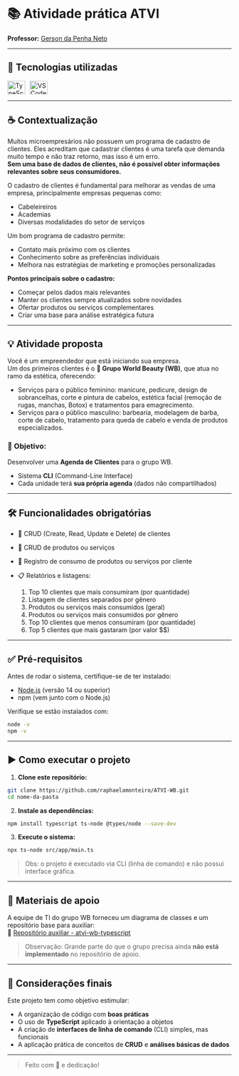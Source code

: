 # 📚 Atividade prática ATVI  
**Professor:** [Gerson da Penha Neto](https://github.com/gerson-pn)

---

## 🚀 Tecnologias utilizadas
<div style="display: flex; gap: 10px;">
  <img align="center" alt="TypeScript" height="30" width="40" src="https://cdn.jsdelivr.net/gh/devicons/devicon@latest/icons/typescript/typescript-original.svg"/>
  <img align="center" alt="VSCode" height="30" width="40" src="https://cdn.jsdelivr.net/gh/devicons/devicon@latest/icons/vscode/vscode-original.svg" />
</div>

---

## ☕ Contextualização
Muitos microempresários não possuem um programa de cadastro de clientes. Eles acreditam que cadastrar clientes é uma tarefa que demanda muito tempo e não traz retorno, mas isso é um erro.  
**Sem uma base de dados de clientes, não é possível obter informações relevantes sobre seus consumidores.**

O cadastro de clientes é fundamental para melhorar as vendas de uma empresa, principalmente empresas pequenas como:
- Cabeleireiros
- Academias
- Diversas modalidades do setor de serviços

Um bom programa de cadastro permite:
- Contato mais próximo com os clientes
- Conhecimento sobre as preferências individuais
- Melhora nas estratégias de marketing e promoções personalizadas

**Pontos principais sobre o cadastro:**
- Começar pelos dados mais relevantes
- Manter os clientes sempre atualizados sobre novidades
- Ofertar produtos ou serviços complementares
- Criar uma base para análise estratégica futura

---

## 💡 Atividade proposta
Você é um empreendedor que está iniciando sua empresa.  
Um dos primeiros clientes é o **💄 Grupo World Beauty (WB)**, que atua no ramo da estética, oferecendo:
- Serviços para o público feminino: manicure, pedicure, design de sobrancelhas, corte e pintura de cabelos, estética facial (remoção de rugas, manchas, Botox) e tratamentos para emagrecimento.
- Serviços para o público masculino: barbearia, modelagem de barba, corte de cabelo, tratamento para queda de cabelo e venda de produtos especializados.

### 🎯 Objetivo:
Desenvolver uma **Agenda de Clientes** para o grupo WB.

- Sistema **CLI** (Command-Line Interface)
- Cada unidade terá **sua própria agenda** (dados não compartilhados)

---

## 🛠️ Funcionalidades obrigatórias
- 📄 CRUD (Create, Read, Update e Delete) de clientes
- 📄 CRUD de produtos ou serviços
- 🛒 Registro de consumo de produtos ou serviços por cliente
- 📋 Relatórios e listagens:

  1. Top 10 clientes que mais consumiram (por quantidade)
  2. Listagem de clientes separados por gênero
  3. Produtos ou serviços mais consumidos (geral)
  4. Produtos ou serviços mais consumidos por gênero
  5. Top 10 clientes que menos consumiram (por quantidade)
  6. Top 5 clientes que mais gastaram (por valor $$)

---

## ✅ Pré-requisitos

Antes de rodar o sistema, certifique-se de ter instalado:

- [Node.js](https://nodejs.org/) (versão 14 ou superior)
- npm (vem junto com o Node.js)

Verifique se estão instalados com:

```bash
node -v
npm -v
```

---

## ▶️ Como executar o projeto

1. **Clone este repositório:**

```bash
git clone https://github.com/raphaelamonteiro/ATVI-WB.git
cd nome-da-pasta
```

2. **Instale as dependências:**

```bash
npm install typescript ts-node @types/node --save-dev
```

3. **Execute o sistema:**

```bash
npx ts-node src/app/main.ts
```

> Obs: o projeto é executado via CLI (linha de comando) e não possui interface gráfica.

---

## 🧩 Materiais de apoio
A equipe de TI do grupo WB forneceu um diagrama de classes e um repositório base para auxiliar:  
🔗 [Repositório auxiliar - atvi-wb-typescript](https://github.com/gerson-pn/atvi-wb-typescript)

> Observação: Grande parte do que o grupo precisa ainda **não está implementado** no repositório de apoio.

---

## 🏁 Considerações finais
Este projeto tem como objetivo estimular:
- A organização de código com **boas práticas**
- O uso de **TypeScript** aplicado à orientação a objetos
- A criação de **interfaces de linha de comando** (CLI) simples, mas funcionais
- A aplicação prática de conceitos de **CRUD** e **análises básicas de dados**

---
> Feito com 💙 e dedicação!
